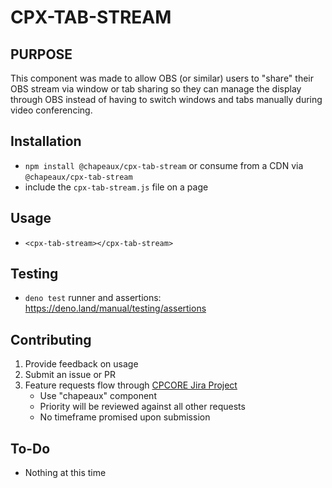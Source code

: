 # CPX-TAB-STREAM

## PURPOSE

This component was made to allow OBS (or similar) users to "share" their OBS stream via window or tab sharing so they can manage the display through OBS instead of having to switch windows and tabs manually during video conferencing.

## Installation

* `npm install @chapeaux/cpx-tab-stream` or consume from a CDN via `@chapeaux/cpx-tab-stream`
* include the `cpx-tab-stream.js` file on a page

## Usage
* `<cpx-tab-stream></cpx-tab-stream>`

## Testing

* `deno test` runner and assertions: https://deno.land/manual/testing/assertions


## Contributing
1. Provide feedback on usage
2. Submit an issue or PR
3. Feature requests flow through [CPCORE Jira Project](https://issues.redhat.com/projects/CPCORE/)
    * Use "chapeaux" component
    * Priority will be reviewed against all other requests
    * No timeframe promised upon submission

## To-Do
* Nothing at this time

